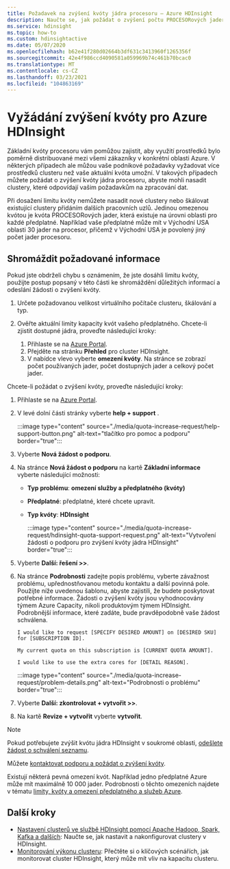 ```yaml
---
title: Požadavek na zvýšení kvóty jádra procesoru – Azure HDInsight
description: Naučte se, jak požádat o zvýšení počtu PROCESORových jader přidělených vašemu předplatnému.
ms.service: hdinsight
ms.topic: how-to
ms.custom: hdinsightactive
ms.date: 05/07/2020
ms.openlocfilehash: b62e41f280d02664b3df631c3413960f1265356f
ms.sourcegitcommit: 42e4f986ccd4090581a059969b74c461b70bcac0
ms.translationtype: MT
ms.contentlocale: cs-CZ
ms.lasthandoff: 03/23/2021
ms.locfileid: "104863169"
---
```

# <a name="requesting-quota-increases-for-azure-hdinsight"></a>Vyžádání zvýšení kvóty pro Azure HDInsight

Základní kvóty procesoru vám pomůžou zajistit, aby využití prostředků bylo poměrně distribuované mezi všemi zákazníky v konkrétní oblasti Azure. V některých případech ale můžou vaše podnikové požadavky vyžadovat více prostředků clusteru než vaše aktuální kvóta umožní. V takových případech můžete požádat o zvýšení kvóty jádra procesoru, abyste mohli nasadit clustery, které odpovídají vašim požadavkům na zpracování dat.

Při dosažení limitu kvóty nemůžete nasadit nové clustery nebo škálovat existující clustery přidáním dalších pracovních uzlů. Jedinou omezenou kvótou je kvóta PROCESORových jader, která existuje na úrovni oblasti pro každé předplatné. Například vaše předplatné může mít v Východní USA oblasti 30 jader na procesor, přičemž v Východní USA je povolený jiný počet jader procesoru.

## <a name="gather-required-information"></a>Shromáždit požadované informace

Pokud jste obdrželi chybu s oznámením, že jste dosáhli limitu kvóty, použijte postup popsaný v této části ke shromáždění důležitých informací a odeslání žádosti o zvýšení kvóty.

1. Určete požadovanou velikost virtuálního počítače clusteru, škálování a typ.
1. Ověřte aktuální limity kapacity kvót vašeho předplatného. Chcete-li zjistit dostupné jádra, proveďte následující kroky:

    1. Přihlaste se na [Azure Portal](https://portal.azure.com/).
    1. Přejděte na stránku **Přehled** pro cluster HDInsight.
    1. V nabídce vlevo vyberte **omezení kvóty**. Na stránce se zobrazí počet používaných jader, počet dostupných jader a celkový počet jader.

Chcete-li požádat o zvýšení kvóty, proveďte následující kroky:

1. Přihlaste se na [Azure Portal](https://portal.azure.com/).
1. V levé dolní části stránky vyberte **help + support** .

    :::image type="content" source="./media/quota-increase-request/help-support-button.png" alt-text="tlačítko pro pomoc a podporu" border="true":::

1. Vyberte **Nová žádost o podporu**.
1. Na stránce **Nová žádost o podporu** na kartě **Základní informace** vyberte následující možnosti:

   - **Typ problému**: **omezení služby a předplatného (kvóty)**
   - **Předplatné**: předplatné, které chcete upravit.
   - **Typ kvóty**: **HDInsight**

     :::image type="content" source="./media/quota-increase-request/hdinsight-quota-support-request.png" alt-text="Vytvoření žádosti o podporu pro zvýšení kvóty jádra HDInsight" border="true":::

1. Vyberte **Další: řešení >>**.
1. Na stránce **Podrobnosti** zadejte popis problému, vyberte závažnost problému, upřednostňovanou metodu kontaktu a další povinná pole. Použijte níže uvedenou šablonu, abyste zajistili, že budete poskytovat potřebné informace. Žádosti o zvýšení kvóty jsou vyhodnocovány týmem Azure Capacity, nikoli produktovým týmem HDInsight. Podrobnější informace, které zadáte, bude pravděpodobně vaše žádost schválena.

   ```text
   I would like to request [SPECIFY DESIRED AMOUNT] on [DESIRED SKU] for [SUBSCRIPTION ID].
   
   My current quota on this subscription is [CURRENT QUOTA AMOUNT].
   
   I would like to use the extra cores for [DETAIL REASON].
   ```

   :::image type="content" source="./media/quota-increase-request/problem-details.png" alt-text="Podrobnosti o problému" border="true":::

1. Vyberte **Další: zkontrolovat + vytvořit >>**.
1. Na kartě **Revize + vytvořit** vyberte **vytvořit**.

> [!NOTE]  
> Pokud potřebujete zvýšit kvótu jádra HDInsight v soukromé oblasti, [odešlete žádost o schválení seznamu](https://aka.ms/canaryintwhitelist).

Můžete [kontaktovat podporu a požádat o zvýšení kvóty](../azure-portal/supportability/resource-manager-core-quotas-request.md).

Existují některá pevná omezení kvót. Například jedno předplatné Azure může mít maximálně 10 000 jader. Podrobnosti o těchto omezeních najdete v tématu [limity, kvóty a omezení předplatného a služeb Azure](../azure-resource-manager/management/azure-subscription-service-limits.md).

## <a name="next-steps"></a>Další kroky

* [Nastavení clusterů ve službě HDInsight pomocí Apache Hadoop, Spark, Kafka a dalších](hdinsight-hadoop-provision-linux-clusters.md): Naučte se, jak nastavit a nakonfigurovat clustery v HDInsight.
* [Monitorování výkonu clusteru](hdinsight-key-scenarios-to-monitor.md): Přečtěte si o klíčových scénářích, jak monitorovat cluster HDInsight, který může mít vliv na kapacitu clusteru.